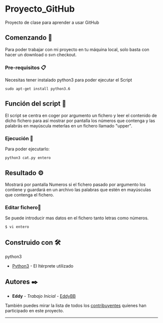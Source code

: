 # Proyecto_GitHub

Proyecto de clase para aprender a usar GitHub

## Comenzando 🚀

Para poder trabajar con mi proyecto en tu máquina local, solo basta con hacer un download o svn checkout.


### Pre-requisitos 📋

Necesitas tener instalado python3 para poder ejecutar el Script

```
sudo apt-get install python3.6
```

## Función del script 📌

El script se centra en coger por argumento un fichero y leer el contenido de dicho fichero para así mostrar por pantalla
los números que contenga y las palabrás en mayúscula meterlas en un fichero llamado "upper".

### Ejecución 🔧

Para poder ejecutarlo:


```
python3 cat.py entero
```

## Resultado ⚙️

Mostrará por pantalla Numeros si el fichero pasado por argumento los contiene y guardará en un archivo las palabras que estén
en mayúsculas que contenga el fichero.

### Editar fichero🔩

Se puede introducir mas datos en el fichero tanto letras como números.

```
$ vi entero
```

## Construido con 🛠️

python3

* [Python3](https://realpython.com/) - El Itérprete utilizado

## Autores ✒️

* **Eddy** - *Trabajo Inicial* - [EddyBB](https://github.com/EddyBB)

También puedes mirar la lista de todos los [contribuyentes](https://github.com/your/project/contributors) quíenes han participado en este proyecto. 


---
